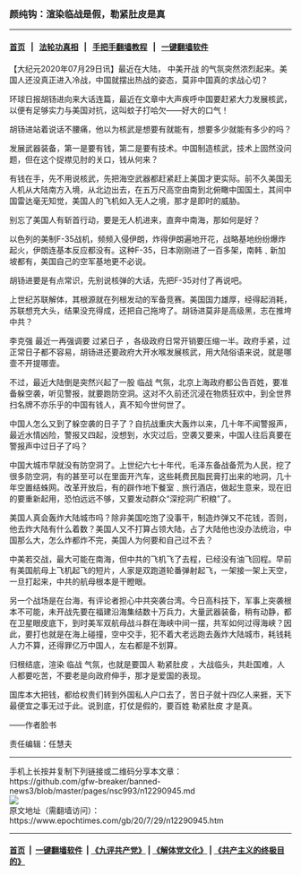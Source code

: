 ### 颜纯钩：渲染临战是假，勒紧肚皮是真
------------------------

#### [首页](https://github.com/gfw-breaker/banned-news3/blob/master/README.md) &nbsp;&nbsp;|&nbsp;&nbsp; [法轮功真相](https://github.com/begood0513/basic/blob/master/README.md)  &nbsp;&nbsp;|&nbsp;&nbsp; [手把手翻墙教程](https://github.com/gfw-breaker/guides/wiki)  &nbsp;&nbsp;|&nbsp;&nbsp; [一键翻墙软件](https://github.com/gfw-breaker/nogfw/blob/master/README.md)  



<div><p>
 【大纪元2020年07月29日讯】最近在大陆，
 <ok href="https://www.epochtimes.com/gb/tag/%E4%B8%AD%E7%BE%8E%E5%BC%80%E6%88%98.html">
  中美开战
 </ok>
 的气氛突然浓烈起来。美国人还没真正进入冷战，中国就摆出热战的姿态，莫非中国真的求战心切？
</p>
<p>
 环球日报胡钖进向来大话连篇，最近在文章中大声疾呼中国要赶紧大力发展核武，以便有足够实力与美国对抗，这叫蚊子打哈欠——好大的口气！
</p>
<p>
 胡钖进站着说话不腰痛，他以为核武是想要有就能有，想要多少就能有多少的吗？
</p>
<p>
 发展武器装备，第一是要有钱，第二是要有技术。中国制造核武，技术上固然没问题，但在这个捉襟见肘的关口，钱从何来？
</p>
<p>
 有钱在手，先不用说核武，先把海空武器都赶紧赶上美国才更实际。前不久美国无人机从大陆南方入境，从北边出去，在五万尺高空由南到北俯瞰中国国土，其间中国雷达毫无知觉，美国人的飞机如入无人之境，那才是即时的威胁。
</p>
<p>
 别忘了美国人有斩首行动，要是无人机进来，直奔中南海，那如何是好？
</p>
<p>
 以色列的美制F-35战机，频频入侵伊朗，炸得伊朗遍地开花，战略基地纷纷爆炸起火，伊朗连基本反应都没有。这种F-35，日本刚刚进了一百多架，南韩﹑新加坡都有，美国自己的空军基地更不必说。
</p>
<p>
 胡钖进要是有点常识，先别说核弹的大话，先把F-35对付了再说吧。
</p>
<p>
 上世纪苏联解体，其根源就在列根发动的军备竞赛。美国国力雄厚，经得起消耗，苏联想充大头，结果没充得成，还把自己拖垮了。胡钖进莫非是高级黑，志在推垮中共？
</p>
<p>
 <ok href="https://www.epochtimes.com/gb/tag/%E6%9D%8E%E5%85%8B%E5%BC%BA.html">
  李克强
 </ok>
 最近一再强调要
 <ok href="https://www.epochtimes.com/gb/tag/%E8%BF%87%E7%B4%A7%E6%97%A5%E5%AD%90.html">
  过紧日子
 </ok>
 ，各级政府日常开销要压缩一半。政府手紧，过正常日子都不容易，胡钖进还要政府大开水喉发展核武，用大陆俗语来说，就是哪壸不开提哪壸。
</p>
<p>
 不过，最近大陆倒是突然兴起了一股
 <ok href="https://www.epochtimes.com/gb/tag/%E4%B8%B4%E6%88%98.html">
  临战
 </ok>
 气氛，北京上海政府都公告百姓，要准备躲空袭，听见警报，就要跑防空洞。这对不久前还沉浸在物质狂欢中，到全世界扫名牌不亦乐乎的中国有钱人，真不知今世何世了。
</p>
<p>
 中国人怎么又到了躲空袭的日子了？自抗战重庆大轰炸以来，几十年不闻警报声，最近水情凶险，警报又四起，没想到，水灾过后，空袭又要来，中国人往后真要在警报声中过日子了吗？
</p>
<p>
 中国大城市早就没有防空洞了。上世纪六七十年代，毛泽东备战备荒为人民，挖了很多防空洞，有的甚至可以在里面开汽车，这些耗费民脂民膏打出来的地洞，几十年空置结蛛网。改革开放后，有的辟作地下餐室﹑旅行酒店，做起生意来，现在旧的要重新起用，恐怕远远不够，又要发动群众“深挖洞广积粮”了。
</p>
<p>
 美国人真会轰炸大陆城市吗？除非美国吃饱了没事干，制造炸弹又不花钱，否则，他去炸大陆有什么着数？美国人又不打算占领大陆，占了大陆他也没办法统治，中国那么大，怎么炸都炸不完，美国人为何要和自己过不去？
</p>
<p>
 中美若交战，最大可能在南海，但中共的飞机飞了去程，已经没有油飞回程。早前有美国航母上飞机起飞的短片，人家是双跑道轮番弹射起飞，一架接一架上天空，一旦打起来，中共的航母根本是干瞪眼。
</p>
<p>
 另一个战场是在台海，有评论者担心中共突袭台湾。今日高科技下，军事上突袭根本不可能，未开战先要在福建沿海集结数十万兵力，大量武器装备，稍有动静，都在卫星眼皮底下，到时美军双航母战斗群在海峡中间一摆，共军如何过得海峡？因此，要打也就是在海上碰撞，空中交手，犯不着大老远跑去轰炸大陆城市，耗钱耗人力不算，还得罪亿万中国人，左右都是不划算。
</p>
<p>
 归根结底，渲染
 <ok href="https://www.epochtimes.com/gb/tag/%E4%B8%B4%E6%88%98.html">
  临战
 </ok>
 气氛，也就是要国人
 <ok href="https://www.epochtimes.com/gb/tag/%E5%8B%92%E7%B4%A7%E8%82%9A%E7%9A%AE.html">
  勒紧肚皮
 </ok>
 ，大战临头，共赴国难，人人都要吃苦，不要老是向政府伸手，那才是爱国的表现。
</p>
<p>
 国库本大把钱，都给权贵们转到外国私人户口去了，苦日子就十四亿人来捱，天下最便宜之事无过于此。说到底，打仗是假的，要百姓
 <ok href="https://www.epochtimes.com/gb/tag/%E5%8B%92%E7%B4%A7%E8%82%9A%E7%9A%AE.html">
  勒紧肚皮
 </ok>
 才是真。
</p>
<p>
 ——作者脸书
</p>
<p>
 责任编辑：任慧夫
</p>
</div>
<hr/>
手机上长按并复制下列链接或二维码分享本文章：<br/>
https://github.com/gfw-breaker/banned-news3/blob/master/pages/nsc993/n12290945.md <br/>
<a href='https://github.com/gfw-breaker/banned-news3/blob/master/pages/nsc993/n12290945.md'><img src='https://github.com/gfw-breaker/banned-news3/blob/master/pages/nsc993/n12290945.md.png'/></a> <br/>
原文地址（需翻墙访问）：https://www.epochtimes.com/gb/20/7/29/n12290945.htm


------------------------
#### [首页](https://github.com/gfw-breaker/banned-news3/blob/master/README.md) &nbsp;|&nbsp; [一键翻墙软件](https://github.com/gfw-breaker/nogfw/blob/master/README.md) &nbsp;| [《九评共产党》](https://github.com/gfw-breaker/9ping.md/blob/master/README.md#九评之一评共产党是什么) | [《解体党文化》](https://github.com/gfw-breaker/jtdwh.md/blob/master/README.md) | [《共产主义的终极目的》](https://github.com/gfw-breaker/gczydzjmd.md/blob/master/README.md)


<img src='http://gfw-breaker.win/banned-news3/pages/nsc993/n12290945.md' width='0px' height='0px'/>